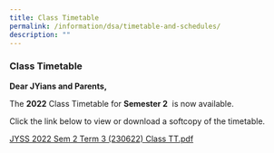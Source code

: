 ```yaml
---
title: Class Timetable
permalink: /information/dsa/timetable-and-schedules/
description: ""
---
```

### **Class Timetable**
**Dear JYians and Parents,**

The **2022** Class Timetable for **Semester 2**  is now available.
  
Click the link below to view or download a softcopy of the timetable.

[JYSS 2022 Sem 2 Term 3 (230622) Class TT.pdf](/files/JYSS%202022%20Sem%202%20Term%203%20230622%20Class%20TT.pdf)
